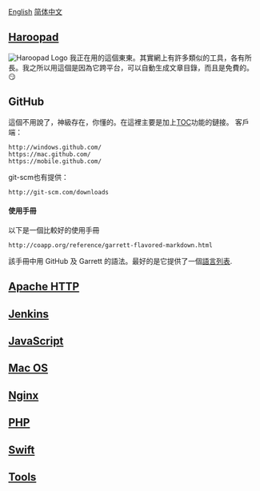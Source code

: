 [English](README.zh-Hant.md) [简体中文](README.zh.zh-Hant.md)


## [Haroopad](http://pad.haroopress.com/user.html)
![Haroopad Logo](http://pad.haroopress.com/assets/images/logo-small.png)
我正在用的這個東東。其實網上有許多類似的工具，各有所長。我之所以用這個是因為它跨平台，可以自動生成文章目錄，而且是免費的。:smirk:


## GitHub
這個不用說了，神級存在，你懂的。在這裡主要是加上[TOC](https://github.com/isaacs/github/issues/215)功能的鏈接。
客戶端：
```text
http://windows.github.com/
https://mac.github.com/
https://mobile.github.com/
```
git-scm也有提供：
```text
http://git-scm.com/downloads
```

#### 使用手冊
以下是一個比較好的使用手冊
```text
http://coapp.org/reference/garrett-flavored-markdown.html
```
該手冊中用 GitHub 及 Garrett 的語法。最好的是它提供了一個[語言列表](http://coapp.org/reference/garrett-flavored-markdown.html#precode).


## [Apache HTTP](apache.zh-Hant.md)


## [Jenkins](jenkins.zh-Hant.md)


## [JavaScript](js.zh-Hant.md)


## [Mac OS](macos.zh-Hant.md)


## [Nginx](nginx.zh-Hant.md)


## [PHP](php.zh-Hant.md)


## [Swift](swift.zh-Hant.md)


## [Tools](tools.zh-Hant.md)
